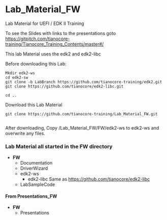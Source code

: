 <!--- @file
  Readme.md for UEFI / EDK II Training  Lab Material FW

  Copyright (c) 2020, Intel Corporation. All rights reserved.<BR>

  Redistribution and use in source (original document form) and 'compiled'
  forms (converted to PDF, epub, HTML and other formats) with or without
  modification, are permitted provided that the following conditions are met:

  1) Redistributions of source code (original document form) must retain the
     above copyright notice, this list of conditions and the following
     disclaimer as the first lines of this file unmodified.

  2) Redistributions in compiled form (transformed to other DTDs, converted to
     PDF, epub, HTML and other formats) must reproduce the above copyright
     notice, this list of conditions and the following disclaimer in the
     documentation and/or other materials provided with the distribution.

  THIS DOCUMENTATION IS PROVIDED BY TIANOCORE PROJECT "AS IS" AND ANY EXPRESS OR
  IMPLIED WARRANTIES, INCLUDING, BUT NOT LIMITED TO, THE IMPLIED WARRANTIES OF
  MERCHANTABILITY AND FITNESS FOR A PARTICULAR PURPOSE ARE DISCLAIMED. IN NO
  EVENT SHALL TIANOCORE PROJECT  BE LIABLE FOR ANY DIRECT, INDIRECT, INCIDENTAL,
  SPECIAL, EXEMPLARY, OR CONSEQUENTIAL DAMAGES (INCLUDING, BUT NOT LIMITED TO,
  PROCUREMENT OF SUBSTITUTE GOODS OR SERVICES; LOSS OF USE, DATA, OR PROFITS;
  OR BUSINESS INTERRUPTION) HOWEVER CAUSED AND ON ANY THEORY OF LIABILITY,
  WHETHER IN CONTRACT, STRICT LIABILITY, OR TORT (INCLUDING NEGLIGENCE OR
  OTHERWISE) ARISING IN ANY WAY OUT OF THE USE OF THIS DOCUMENTATION, EVEN IF
  ADVISED OF THE POSSIBILITY OF SUCH DAMAGE.

-->

# Lab_Material_FW
Lab Material for UEFI / EDK II Training

To see the Slides with links to the presentations goto https://gitpitch.com/tianocore-training/Tianocore_Training_Contents/master#/

This lab Material uses the edk2 and edk2-libc

Before downloading this Lab:
```
Mkdir edk2-ws
cd edk2-sw
git clone -b LabBranch https://github.com/tianocore-training/edk2.git
git clone https://github.com/tianocore/edk2-libc.git

cd ..

```
Download this Lab Material

```
git clone https://github.com/tianocore-training/Lab_Material_FW.git


```

After downloading, Copy /Lab_Material_FW/FW/edk2-ws to edk2-ws and overwrite any files.


### Lab Material all started in the FW directory

- **FW**
  - Documentation
  - DriverWizard
  - edk2-ws 
       - edk2-libc Same as https://github.com/tianocore/edk2-libc 
  - LabSampleCode
  
####  From Presentations_FW
- **FW**
  - Presentations   
